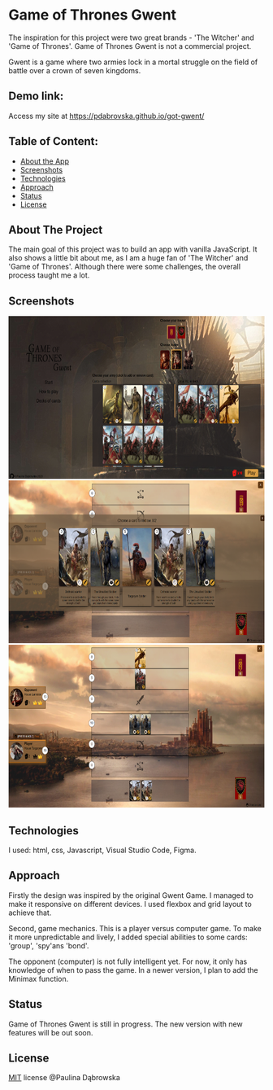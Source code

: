 # Game of Thrones Gwent

The inspiration for this project were two great brands - 'The Witcher' and 'Game of Thrones'. Game of Thrones Gwent is not a commercial project.

Gwent is a game where two armies lock in a mortal struggle on the field of battle over a crown of seven kingdoms.

## Demo link:
Access my site at https://pdabrovska.github.io/got-gwent/
## Table of Content:
<ul>
  <li>
    <a href="#about-the-app">About the App</a>
  </li>
  <li>
    <a href="#screenshots">Screenshots</a>
  </li>
  <li>
    <a href="#technologies">Technologies</a>
  </li>
  <li>
    <a href="#approach">Approach</a>
  </li>
  <li>
    <a href="#status">Status</a>
  </li>
  <li>
    <a href="#license">License</a>
  </li>
</ul>

## About The Project
The main goal of this project was to build an app with vanilla JavaScript. It also shows a little bit about me, as I am a huge fan of 'The Witcher' and 'Game of Thrones'. Although there were some challenges, the overall process taught me a lot.
## Screenshots

<img src="/images/Screenshots/screenshot(4).png" width="900" height="320">
<img src="/images/Screenshots/screenshot(1).png" width="900" height="320">
<img src="/images/Screenshots/screenshot(3).png" width="900" height="320">

## Technologies
I used: html, css, Javascript, Visual Studio Code, Figma.
## Approach
Firstly the design was inspired by the original Gwent Game. I managed to make it responsive on different devices. I used flexbox and grid layout to achieve that.

Second, game mechanics. This is a player versus computer game. To make it more unpredictable and lively, I added special abilities to some cards: 'group', 'spy'ans 'bond'. 


The opponent (computer) is not fully intelligent yet. For now, it only has knowledge of when to pass the game. In a newer version, I plan to add the Minimax function.

## Status
Game of Thrones Gwent is still in progress. The new version with new features will be out soon.
## License

[MIT](https://github.com/pdabrovska) license @Paulina Dąbrowska



